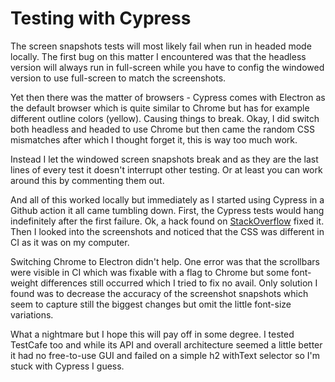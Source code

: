 # Testing with Cypress

The screen snapshots tests will most likely fail when run in headed mode locally. The first bug on this matter I encountered was that the headless version will always run in full-screen while you have to config the windowed version to use full-screen to match the screenshots.

Yet then there was the matter of browsers - Cypress comes with Electron as the default browser which is quite similar to Chrome but has for example different outline colors (yellow). Causing things to break. Okay, I did switch both headless and headed to use Chrome but then came the random CSS mismatches after which I thought forget it, this is way too much work.

Instead I let the windowed screen snapshots break and as they are the last lines of every test it doesn't interrupt other testing. Or at least you can work around this by commenting them out.

And all of this worked locally but immediately as I started using Cypress in a Github action it all came tumbling down. First, the Cypress tests would hang indefinitely after the first failure. Ok, a hack found on [StackOverflow](https://stackoverflow.com/questions/61661932/cypress-interrupt-all-tests-on-first-failure/69766882#69766882) fixed it. Then I looked into the screenshots and noticed that the CSS was different in CI as it was on my computer.

Switching Chrome to Electron didn't help. One error was that the scrollbars were visible in CI which was fixable with a flag to Chrome but some font-weight differences still occurred which I tried to fix no avail. Only solution I found was to decrease the accuracy of the screenshot snapshots which seem to capture still the biggest changes but omit the little font-size variations.

What a nightmare but I hope this will pay off in some degree. I tested TestCafe too and while its API and overall architecture seemed a little better it had no free-to-use GUI and failed on a simple h2 withText selector so I'm stuck with Cypress I guess.
